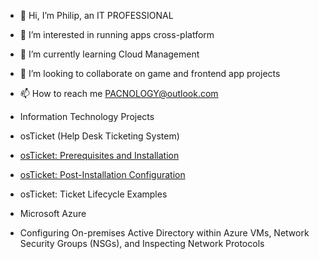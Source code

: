 - 👋 Hi, I’m Philip, an IT PROFESSIONAL
- 👀 I’m interested in running apps cross-platform
- 🌱 I’m currently learning Cloud Management
- 💞️ I’m looking to collaborate on game and frontend app projects
- 📫 How to reach me PACNOLOGY@outlook.com

- Information Technology Projects
- osTicket (Help Desk Ticketing System)
- [osTicket: Prerequisites and Installation](https://github.com/PACNOLOGY/osTicket-Prerequisites-and-Installation)
- [osTicket: Post-Installation Configuration](https://github.com/PACNOLOGY/osTicket---Post-Install-Configuration)
- osTicket: Ticket Lifecycle Examples

- Microsoft Azure
- Configuring On-premises Active Directory within Azure VMs, Network Security Groups (NSGs), and Inspecting Network Protocols
<!---
PACNOLOGY/PACNOLOGY is a ✨ special ✨ repository because its `README.md` (this file) appears on your GitHub profile.
You can click the Preview link to take a look at your changes.
--->
